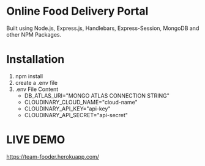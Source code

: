 # Online Food Delivery Portal
Built using Node.js, Express.js, Handlebars, Express-Session, MongoDB and other NPM Packages.

# Installation

1. npm install
2. create a .env file
3. .env File Content
   - DB_ATLAS_URI="MONGO ATLAS CONNECTION STRING"
   - CLOUDINARY_CLOUD_NAME="cloud-name"
   - CLOUDINARY_API_KEY="api-key"
   - CLOUDINARY_API_SECRET="api-secret"

# LIVE DEMO

https://team-fooder.herokuapp.com/
